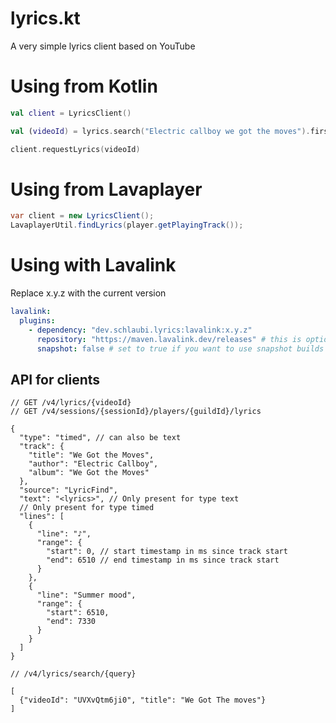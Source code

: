 # lyrics.kt

A very simple lyrics client based on YouTube

# Using from Kotlin

````kotlin
val client = LyricsClient()

val (videoId) = lyrics.search("Electric callboy we got the moves").first()

client.requestLyrics(videoId)
````

# Using from Lavaplayer

```java
var client = new LyricsClient();
LavaplayerUtil.findLyrics(player.getPlayingTrack());
```

# Using with Lavalink

Replace x.y.z with the current version

```yaml
lavalink:
  plugins:
    - dependency: "dev.schlaubi.lyrics:lavalink:x.y.z"
      repository: "https://maven.lavalink.dev/releases" # this is optional for lavalink v4.0.0-beta.5 or greater
      snapshot: false # set to true if you want to use snapshot builds (see below)
```

## API for clients
```json5
// GET /v4/lyrics/{videoId}
// GET /v4/sessions/{sessionId}/players/{guildId}/lyrics

{
  "type": "timed", // can also be text
  "track": {
    "title": "We Got the Moves",
    "author": "Electric Callboy",
    "album": "We Got the Moves"
  },
  "source": "LyricFind",
  "text": "<lyrics>", // Only present for type text
  // Only present for type timed
  "lines": [
    {
      "line": "♪",
      "range": {
        "start": 0, // start timestamp in ms since track start
        "end": 6510 // end timestamp in ms since track start
      }
    },
    {
      "line": "Summer mood",
      "range": {
        "start": 6510,
        "end": 7330
      }
    }
  ]
}
```
```json5
// /v4/lyrics/search/{query}

[
  {"videoId": "UVXvQtm6ji0", "title": "We Got The moves"}
]
```
